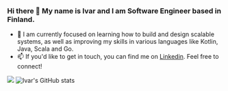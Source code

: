 ### Hi there 👋 My name is Ivar and I am Software Engineer based in Finland.
- 🔭 I am currently focused on learning how to build and design scalable systems, as well as improving my skills in various languages like Kotlin, Java, Scala and Go.
- 📫 If you'd like to get in touch, you can find me on [Linkedin](https://www.linkedin.com/in/imahhonin/). Feel free to connect!

![](https://github-readme-stats.vercel.app/api/top-langs?username=ivar-mahhonin&show_icons=true&locale=en&layout=compact&theme=tokyonight)    ![Ivar's GitHub stats](https://github-readme-stats.vercel.app/api?username=ivar-mahhonin&show_icons=true&theme=tokyonight) 
